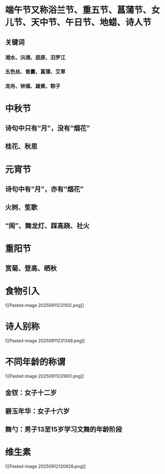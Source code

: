 # 端午节又称浴兰节、重五节、菖蒲节、女儿节、天中节、午日节、地蜡、诗人节
## 关键词
### 湘水、沅湘、屈原、汨罗江
### 五色丝、香囊、菖蒲、艾草
### 龙舟、钟馗、雄黄、粽子
# 中秋节
## 诗句中只有“月”，没有“烟花”
## 桂花、秋思
# 元宵节
## 诗句中有“月”，亦有“烟花”
## 火树、笙歌
## “闹”、舞龙灯、踩高跷、社火
# 重阳节
## 赏菊、登高、晒秋
# 食物引入
![[Pasted image 20250911231102.png]]
# 诗人别称
![[Pasted image 20250911231349.png]]
# 不同年龄的称谓
![[Pasted image 20250911231601.png]]
## 金钗：女子十二岁
## 碧玉年华：女子十六岁
## 舞勺：男子13至15岁学习文舞的年龄阶段

# 维生素
![[Pasted image 20250912120928.png]]

